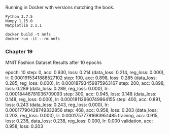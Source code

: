 Running in Docker with versions matching the book.
```
Python 3.7.5
Numpy 1.15.0
Matplotlib 3.1.1
```
```
docker build -t nnfs .
docker run -it --rm nnfs
```


### Chapter 19
MNIT Fashion Dataset Results after 10 epochs

epoch: 10
step: 0, acc: 0.930, loss: 0.214 (data_loss: 0.214, reg_loss: 0.000), lr: 0.0001915341888527102
step: 100, acc: 0.898, loss: 0.285 (data_loss: 0.285, reg_loss: 0.000), lr: 0.00018793459875963167
step: 200, acc: 0.898, loss: 0.289 (data_loss: 0.289, reg_loss: 0.000), lr: 0.00018446781036709093
step: 300, acc: 0.945, loss: 0.148 (data_loss: 0.148, reg_loss: 0.000), lr: 0.00018112660749864155
step: 400, acc: 0.891, loss: 0.243 (data_loss: 0.243, reg_loss: 0.000), lr: 0.00017790428749332856
step: 468, acc: 0.958, loss: 0.203 (data_loss: 0.203, reg_loss: 0.000), lr: 0.00017577781683951485
training, acc: 0.915, loss: 0.238, data_loss: 0.238, reg_loss: 0.000, lr: 0.000
validation, acc: 0.958, loss: 0.203